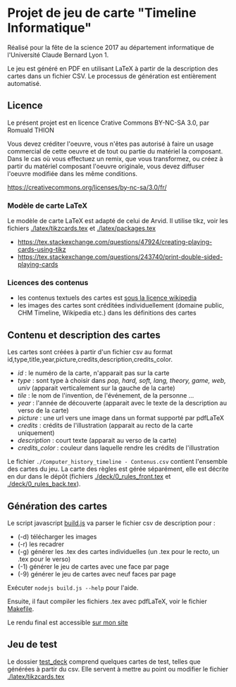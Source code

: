 # Projet de jeu de carte "Timeline Informatique"

Réalisé pour la fête de la science 2017 au département informatique de l'Université Claude Bernard Lyon 1.

Le jeu est généré en PDF en utilisant LaTeX à partir de la description des cartes dans un fichier CSV.
Le processus de génération est entièrement automatisé.

## Licence

Le présent projet est en licence Crative Commons BY-NC-SA 3.0, par Romuald THION

Vous devez créditer l'oeuvre, vous n'êtes pas autorisé à faire un usage commercial de cette oeuvre et de tout ou partie du matériel la composant. Dans le cas où vous effectuez un remix, que vous transformez, ou créez à partir du matériel composant l'oeuvre originale, vous devez diffuser l'oeuvre modifiée dans les même conditions.

https://creativecommons.org/licenses/by-nc-sa/3.0/fr/

### Modèle de carte LaTeX

Le modèle de carte LaTeX est adapté de celui de Arvid. Il utilise tikz, voir les fichiers [./latex/tikzcards.tex](./latex/tikzcards.tex) et [./latex/packages.tex](./latex/packages.tex)

 * https://tex.stackexchange.com/questions/47924/creating-playing-cards-using-tikz
 * https://tex.stackexchange.com/questions/243740/print-double-sided-playing-cards


### Licences des contenus

 * les contenus textuels des cartes est [sous la licence wikipedia](https://fr.wikipedia.org/wiki/Wikip%C3%A9dia:Citation_et_r%C3%A9utilisation_du_contenu_de_Wikip%C3%A9dia)
 * les images des cartes sont créditées individuellement (domaine public, CHM Timeline, Wikipedia etc.) dans les définitions des cartes

 
## Contenu et description des cartes
 
Les cartes sont créées à partir d'un fichier csv au format id,type,title,year,picture,credits,description,credits_color.
 
 * *id* : le numéro de la carte, n'apparait pas sur la carte
 * *type* : sont type à choisir dans *pop, hard, soft, lang, theory, game, web, univ* (apparait verticalement sur la gauche de la carte)
 * *tile* : le nom de l'invention, de l'événement, de la personne ...
 * *year* : l'année de découverte (apparait avec le texte de la description au verso de la carte)
 * *picture* : une url vers une image dans un format supporté par pdfLaTeX
 * *credits* : crédits de l'illustration (apparait au recto de la carte uniquement)
 * *description* : court texte (apparait au verso de la carte)
 * *credits_color* : couleur dans laquelle rendre les crédits de l'illustration
 
 
Le fichier `./Computer_history_timeline - Contenus.csv` contient l'ensemble des cartes du jeu.
La carte des règles est gérée séparément, elle est décrite en dur dans le dépôt (fichiers [./deck/0_rules_front.tex](./deck/0_rules_front.tex) et  [./deck/0_rules_back.tex](./deck/0_rules_back.tex)).
 
## Génération des cartes

Le script javascript [build.js](build.js) va parser le fichier csv de description pour :

 - (-d) télécharger les images
 - (-r) les recadrer
 - (-g) générer les .tex des cartes individuelles (un .tex pour le recto, un .tex pour le verso)
 - (-1) générer le jeu de cartes avec une face par page
 - (-9) générer le jeu de cartes avec neuf faces par page
 
Exécuter `nodejs build.js --help` pour l'aide.

Ensuite, il faut compiler les fichiers .tex avec pdfLaTeX, voir le fichier [Makefile](./Makefile).

Le rendu final est accessible [sur mon site](http://liris.cnrs.fr/romuald.thion/files/Communication/Timeline/)
 
## Jeu de test

Le dossier [test_deck](test_deck) comprend quelques cartes de test, telles que générées à partir du csv. Elle servent à mettre au point ou modifier le fichier [./latex/tikzcards.tex](./latex/tikzcards.tex)


